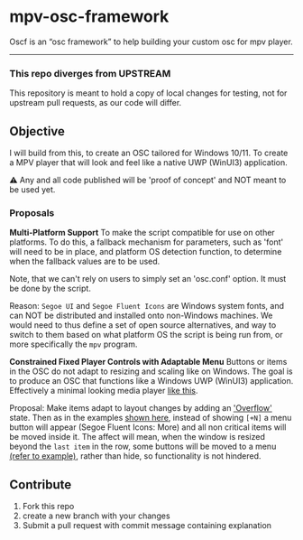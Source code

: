 # mpv-osc-framework

Oscf is an “osc framework” to help building your custom osc for mpv player.

--- 

### This repo diverges from UPSTREAM 

This repository is meant to hold a copy of local changes for testing, not for upstream pull requests, as our code will differ. 

## Objective

I will build from this, to create an OSC tailored for Windows 10/11. To create a MPV player that will look and feel like a native UWP (WinUI3) application.

:warning: Any and all code published will be 'proof of concept' and NOT meant to be used yet.

### Proposals

**Multi-Platform Support**
To make the script compatible for use on other platforms.
To do this, a fallback mechanism for parameters, such as 'font' will need to be in place, and platform OS detection function, to determine when the fallback values are to be used.

Note, that we can't rely on users to simply set an 'osc.conf' option. It must be done by the script.

Reason: 
`Segoe UI` and `Segoe Fluent Icons` are Windows system fonts, and can NOT be distributed and installed onto non-Windows machines. We would need to thus define a set of open source alternatives, and way to switch to them based on what platform OS the script is being run from, or more specifically the `mpv` program.

**Constrained Fixed Player Controls with Adaptable Menu**
Buttons or items in the OSC do not adapt to resizing and scaling like on Windows. The goal is to produce an OSC that functions like a Windows UWP (WinUI3) application. Effectively a minimal looking media player [like this](https://learn.microsoft.com/en-gb/windows/apps/design/controls/media-playback).

Proposal:
Make items adapt to layout changes by adding an ['Overflow'](https://learn.microsoft.com/en-gb/windows/apps/design/controls/custom-transport-controls#working-with-the-overflow-menu) state. Then as in the examples [shown here](https://www.fluentui-blazor.net/Overflow), instead of showing `[+N]` a menu button will appear (Segoe Fluent Icons: More) and all non critical items will be moved inside it. The affect will mean, when the window is resized beyond the `last item` in the row, some buttons will be moved to a menu [(refer to example)](https://raw.githubusercontent.com/Neuro-NX/mpv-osc-framework/main/github/images/proposal-player-controls-menu.png), rather than hide, so functionality is not hindered.

## Contribute

1. Fork this repo
2. create a new branch with your changes
3. Submit a pull request with commit message containing explanation